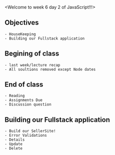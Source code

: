 <Welcome to week 6 day 2 of JavaScript!!!>

## Objectives
    - HouseKeeping
    - Building our Fullstack application

## Begining of class
    - last week/lecture recap
    - All soultions removed except Node dates

## End of class
    - Reading
    - Assignments Due
    - Discussion question

## Building our Fullstack application
    - Build our SellerSite!
    - Error Validations
    - Details
    - Update
    - Delete

